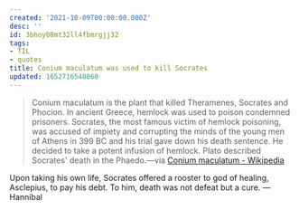 ```yaml
---
created: '2021-10-09T00:00:00.000Z'
desc: ''
id: 3bhoy08mt32ll4fbmrgjj32
tags:
- TIL
- quotes
title: Conium maculatum was used to kill Socrates
updated: 1652716548060
---
```

   
> Conium maculatum is the plant that killed Theramenes, Socrates and Phocion. In ancient Greece, hemlock was used to poison condemned prisoners. Socrates, the most famous victim of hemlock poisoning, was accused of impiety and corrupting the minds of the young men of Athens in 399 BC and his trial gave down his death sentence. He decided to take a potent infusion of hemlock. Plato described Socrates' death in the Phaedo.—via [Conium maculatum - Wikipedia](https://en.wikipedia.org/wiki/Conium_maculatum)   
   
Upon taking his own life, Socrates offered a rooster to god of healing, Asclepius, to pay his debt. To him, death was not defeat but a cure. — Hannibal